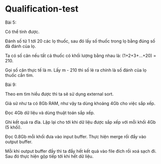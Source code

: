 # Qualification-test
Bài 5:

Có thể tính được.

Đánh số từ 1 tới 20 các lọ thuốc, sau đó lấy số thuốc trong lọ bằng đúng số đã đánh của lọ.

Ta có số cân nếu tất cả thuốc có khối lượng bằng nhau là: (1+2+3+...+20) = 210.

Gọi số cân thực tế là m. Lấy m - 210 thì số lẻ ra chính là số đánh của lọ thuốc cần tìm.


Bài 9:

Theo em tìm hiểu được thì ta sẽ sử dụng external sort.

Giả sử như ta có 8Gb RAM, như vậy ta dùng khoảng 4Gb cho việc sắp xếp.

Đọc 4Gb dữ liệu và dùng thuật toán sắp xếp.

Ghi kết quả ra đĩa. Lặp lại cho tới khi dữ liệu được sắp xếp với mỗi khối 4Gb (5 khối).

Đọc 0.8Gb mỗi khối đưa vào input buffer. Thực hiện merge rồi đẩy vào output buffer.

Mỗi khi output buffer đầy thì ta đẩy hết kết quả vào file đích rồi xoá sạch đi. Sau đó thực hiện gộp tiếp tới khi hết dữ liệu.

